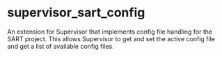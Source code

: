 # supervisor_sart_config

An extension for Supervisor that implements config file handling for the SART project. This allows Supervisor to get and set the active config file and get a list of available config files.
